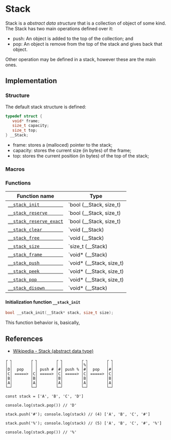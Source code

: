 # Stack

Stack is a _abstract data structure_ that is a collection of object of some kind. The Stack has two main operations defined over it:

* push: An object is added to the top of the collection; and
* pop: An object is remove from the top of the stack and gives back that object.

Other operation may be defined in a stack, however these are the main ones.

## Implementation

### Structure

The default stack structure is defined:

```C
typedef struct {
   void* frame;
   size_t capacity;
   size_t top;
} __Stack;
```

* frame: stores a (malloced) pointer to the stack;
* capacity: stores the current size (in bytes) of the frame;
* top: stores the current position (in bytes) of the top of the stack;

### Macros



### Functions

| Function name                                     | Type                      |
| ------------------------------------------------- | ------------------------- |
| [`__stack_init         `](#__stack_init)          | `bool   (__Stack, size_t) |
| [`__stack_reserve      `](#__stack_reserve)       | `bool   (__Stack, size_t) |
| [`__stack_reserve_exact`](#__stack_reserve_exact) | `bool   (__Stack, size_t) |
| [`__stack_clear        `](#__stack_clear)         | `void   (__Stack)         |
| [`__stack_free         `](#__stack_free)          | `void   (__Stack)         |
| [`__stack_size         `](#__stack_size)          | `size_t (__Stack)         |
| [`__stack_frame        `](#__stack_frame)         | `void*  (__Stack)         |
| [`__stack_push         `](#__stack_push)          | `void*  (__Stack, size_t) |
| [`__stack_peek         `](#__stack_peek)          | `void*  (__Stack, size_t) |
| [`__stack_pop          `](#__stack_pop)           | `void*  (__Stack, size_t) |
| [`__stack_disown       `](#__stack_disown)        | `void*  (__Stack)         |

#### Initialization function `__stack_init`

```C
bool __stack_init(__Stack* stack, size_t size);
```

This function behavior is, basically,

## References

* [Wikipedia - Stack (abstract data type)](https://en.wikipedia.org/wiki/Stack_(abstract_data_type))

```
┌ ┐        ┌ ┐        ┌ ┐        ┌ ┐        ┌ ┐
│ │        │ │        │ │        │%│        │ │
│D│  pop   │ │ push # │#│ push % │#│  pop   │#│
│C│ =====> │C│ =====> │C│ =====> │C│ =====> │C│
│B│        │B│        │B│        │B│        │B│
│A│        │A│        │A│        │A│        │A│
└─┘        └─┘        └─┘        └─┘        └─┘

```

<!--
┌┬┐
├┼┤
│┴│
└─┘
-->

```JS
const stack = ['A', 'B', 'C', 'D']

console.log(stack.pop()) // 'D'

stack.push('#'); console.log(stack) // (4) ['A', 'B', 'C', '#']

stack.push('%'); console.log(stack) // (5) ['A', 'B', 'C', '#', '%']

console.log(stack.pop()) // '%'
```